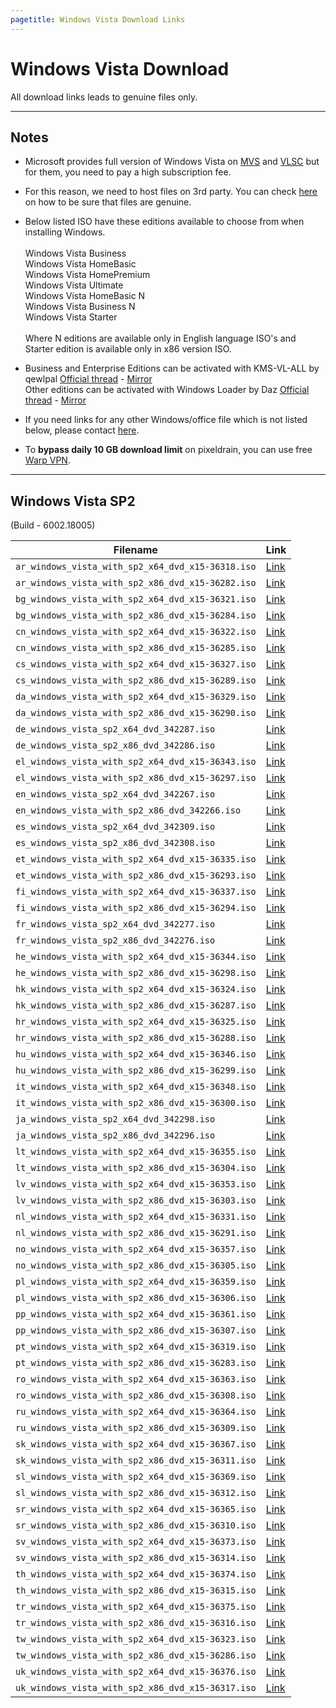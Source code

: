 ```yaml
---
pagetitle: Windows Vista Download Links
---
```


# Windows Vista Download

All download links leads to genuine files only.

------------------------------------------------------------------------

## Notes

-   Microsoft provides full version of Windows Vista on [MVS](https://visualstudio.microsoft.com/subscriptions/) and [VLSC](https://www.microsoft.com/licensing/ServiceCenter/default.aspx) but for them, you need to pay a high subscription fee.

-   For this reason, we need to host files on 3rd party. You can check [here](genuine-installation-media.html#How_to_verify_genuinity_of_files) on how to be sure that files are genuine.

-   Below listed ISO have these editions available to choose from when installing Windows. \
    \
    Windows Vista Business\
    Windows Vista HomeBasic\
    Windows Vista HomePremium\
    Windows Vista Ultimate\
    Windows Vista HomeBasic N\
    Windows Vista Business N\
    Windows Vista Starter\
    \
    Where N editions are available only in English language ISO's and Starter edition is available only in x86 version ISO.

-   Business and Enterprise Editions can be activated with KMS-VL-ALL by qewlpal [Official thread](https://forums.mydigitallife.net/threads/kms-vl-all-online-offline-kms-activator-for-microsoft-products.63471/) - [Mirror](https://app.box.com/s/q0nyib6bfylosvbbm5x8ztg87vy0kl8a)\
    Other editions can be activated with Windows Loader by Daz [Official thread](https://forums.mydigitallife.net/forums/windows-loader.39/) - [Mirror](https://app.box.com/s/bnchc6hten44adunlcpz9ya9j0uucfs2)

-   If you need links for any other Windows/office file which is not listed below, please contact [here](https://discord.gg/gjJEfq7ux8).

-   To **bypass daily 10 GB download limit** on pixeldrain, you can use free [Warp VPN](https://1.1.1.1/).

------------------------------------------------------------------------

## Windows Vista SP2

(Build - 6002.18005)

| Filename                                          | Link                                      |
|-----------------------------------------------------------------|------|
| `ar_windows_vista_with_sp2_x64_dvd_x15-36318.iso` | [Link](https://pixeldrain.com/u/iKNwszpF) |
| `ar_windows_vista_with_sp2_x86_dvd_x15-36282.iso` | [Link](https://pixeldrain.com/u/4kqdsHBC) |
| `bg_windows_vista_with_sp2_x64_dvd_x15-36321.iso` | [Link](https://pixeldrain.com/u/BobHvHHh) |
| `bg_windows_vista_with_sp2_x86_dvd_x15-36284.iso` | [Link](https://pixeldrain.com/u/Vfn7Dg37) |
| `cn_windows_vista_with_sp2_x64_dvd_x15-36322.iso` | [Link](https://pixeldrain.com/u/mBj1kigT) |
| `cn_windows_vista_with_sp2_x86_dvd_x15-36285.iso` | [Link](https://pixeldrain.com/u/f2y2QQyx) |
| `cs_windows_vista_with_sp2_x64_dvd_x15-36327.iso` | [Link](https://pixeldrain.com/u/iDDqsHKV) |
| `cs_windows_vista_with_sp2_x86_dvd_x15-36289.iso` | [Link](https://pixeldrain.com/u/pcAHUYnc) |
| `da_windows_vista_with_sp2_x64_dvd_x15-36329.iso` | [Link](https://pixeldrain.com/u/DhKA2aRu) |
| `da_windows_vista_with_sp2_x86_dvd_x15-36290.iso` | [Link](https://pixeldrain.com/u/XcRMLLNz) |
| `de_windows_vista_sp2_x64_dvd_342287.iso`         | [Link](https://pixeldrain.com/u/SmmzyKTH) |
| `de_windows_vista_sp2_x86_dvd_342286.iso`         | [Link](https://pixeldrain.com/u/hyv9LRWM) |
| `el_windows_vista_with_sp2_x64_dvd_x15-36343.iso` | [Link](https://pixeldrain.com/u/G6KnQ1pE) |
| `el_windows_vista_with_sp2_x86_dvd_x15-36297.iso` | [Link](https://pixeldrain.com/u/cXKx4ed6) |
| `en_windows_vista_sp2_x64_dvd_342267.iso`         | [Link](https://pixeldrain.com/u/vN8UoEJ7) |
| `en_windows_vista_with_sp2_x86_dvd_342266.iso`    | [Link](https://pixeldrain.com/u/hUqRyhHt) |
| `es_windows_vista_sp2_x64_dvd_342309.iso`         | [Link](https://pixeldrain.com/u/YJx35Tkm) |
| `es_windows_vista_sp2_x86_dvd_342308.iso`         | [Link](https://pixeldrain.com/u/SfpP7D7C) |
| `et_windows_vista_with_sp2_x64_dvd_x15-36335.iso` | [Link](https://pixeldrain.com/u/Y4sGqpnw) |
| `et_windows_vista_with_sp2_x86_dvd_x15-36293.iso` | [Link](https://pixeldrain.com/u/Qje8sLRR) |
| `fi_windows_vista_with_sp2_x64_dvd_x15-36337.iso` | [Link](https://pixeldrain.com/u/EMVeydfn) |
| `fi_windows_vista_with_sp2_x86_dvd_x15-36294.iso` | [Link](https://pixeldrain.com/u/JfVZNT94) |
| `fr_windows_vista_sp2_x64_dvd_342277.iso`         | [Link](https://pixeldrain.com/u/itRvuogF) |
| `fr_windows_vista_sp2_x86_dvd_342276.iso`         | [Link](https://pixeldrain.com/u/xjGVZjJX) |
| `he_windows_vista_with_sp2_x64_dvd_x15-36344.iso` | [Link](https://pixeldrain.com/u/w7rNdqQu) |
| `he_windows_vista_with_sp2_x86_dvd_x15-36298.iso` | [Link](https://pixeldrain.com/u/BTDWrhmT) |
| `hk_windows_vista_with_sp2_x64_dvd_x15-36324.iso` | [Link](https://pixeldrain.com/u/rVAZfyMP) |
| `hk_windows_vista_with_sp2_x86_dvd_x15-36287.iso` | [Link](https://pixeldrain.com/u/P763gXpS) |
| `hr_windows_vista_with_sp2_x64_dvd_x15-36325.iso` | [Link](https://pixeldrain.com/u/3EEEe9vU) |
| `hr_windows_vista_with_sp2_x86_dvd_x15-36288.iso` | [Link](https://pixeldrain.com/u/4t1Lb2jm) |
| `hu_windows_vista_with_sp2_x64_dvd_x15-36346.iso` | [Link](https://pixeldrain.com/u/greuv76k) |
| `hu_windows_vista_with_sp2_x86_dvd_x15-36299.iso` | [Link](https://pixeldrain.com/u/nshAv1TJ) |
| `it_windows_vista_with_sp2_x64_dvd_x15-36348.iso` | [Link](https://pixeldrain.com/u/wb9MiGr8) |
| `it_windows_vista_with_sp2_x86_dvd_x15-36300.iso` | [Link](https://pixeldrain.com/u/GphQMKa6) |
| `ja_windows_vista_sp2_x64_dvd_342298.iso`         | [Link](https://pixeldrain.com/u/5fzANjWR) |
| `ja_windows_vista_sp2_x86_dvd_342296.iso`         | [Link](https://pixeldrain.com/u/cgso7Dsv) |
| `lt_windows_vista_with_sp2_x64_dvd_x15-36355.iso` | [Link](https://pixeldrain.com/u/8fgQqoD8) |
| `lt_windows_vista_with_sp2_x86_dvd_x15-36304.iso` | [Link](https://pixeldrain.com/u/7raHpCRW) |
| `lv_windows_vista_with_sp2_x64_dvd_x15-36353.iso` | [Link](https://pixeldrain.com/u/4HX9ur5y) |
| `lv_windows_vista_with_sp2_x86_dvd_x15-36303.iso` | [Link](https://pixeldrain.com/u/g6CggXTV) |
| `nl_windows_vista_with_sp2_x64_dvd_x15-36331.iso` | [Link](https://pixeldrain.com/u/KTHpfrVo) |
| `nl_windows_vista_with_sp2_x86_dvd_x15-36291.iso` | [Link](https://pixeldrain.com/u/UndqJSoM) |
| `no_windows_vista_with_sp2_x64_dvd_x15-36357.iso` | [Link](https://pixeldrain.com/u/JX3od2Pe) |
| `no_windows_vista_with_sp2_x86_dvd_x15-36305.iso` | [Link](https://pixeldrain.com/u/QicvTzkc) |
| `pl_windows_vista_with_sp2_x64_dvd_x15-36359.iso` | [Link](https://pixeldrain.com/u/jS1ggzBL) |
| `pl_windows_vista_with_sp2_x86_dvd_x15-36306.iso` | [Link](https://pixeldrain.com/u/D9Gnd9EW) |
| `pp_windows_vista_with_sp2_x64_dvd_x15-36361.iso` | [Link](https://pixeldrain.com/u/YvYpeJhA) |
| `pp_windows_vista_with_sp2_x86_dvd_x15-36307.iso` | [Link](https://pixeldrain.com/u/4LUXTEfs) |
| `pt_windows_vista_with_sp2_x64_dvd_x15-36319.iso` | [Link](https://pixeldrain.com/u/ZBaWTrdn) |
| `pt_windows_vista_with_sp2_x86_dvd_x15-36283.iso` | [Link](https://pixeldrain.com/u/dWG31YWp) |
| `ro_windows_vista_with_sp2_x64_dvd_x15-36363.iso` | [Link](https://pixeldrain.com/u/dD5zPqNi) |
| `ro_windows_vista_with_sp2_x86_dvd_x15-36308.iso` | [Link](https://pixeldrain.com/u/xdWpWXdh) |
| `ru_windows_vista_with_sp2_x64_dvd_x15-36364.iso` | [Link](https://pixeldrain.com/u/yrV9nECM) |
| `ru_windows_vista_with_sp2_x86_dvd_x15-36309.iso` | [Link](https://pixeldrain.com/u/ukkMEfQD) |
| `sk_windows_vista_with_sp2_x64_dvd_x15-36367.iso` | [Link](https://pixeldrain.com/u/y4fraF4W) |
| `sk_windows_vista_with_sp2_x86_dvd_x15-36311.iso` | [Link](https://pixeldrain.com/u/6CQVqFMZ) |
| `sl_windows_vista_with_sp2_x64_dvd_x15-36369.iso` | [Link](https://pixeldrain.com/u/UQqhbWe8) |
| `sl_windows_vista_with_sp2_x86_dvd_x15-36312.iso` | [Link](https://pixeldrain.com/u/bxTKNy8U) |
| `sr_windows_vista_with_sp2_x64_dvd_x15-36365.iso` | [Link](https://pixeldrain.com/u/ptMYtJ5B) |
| `sr_windows_vista_with_sp2_x86_dvd_x15-36310.iso` | [Link](https://pixeldrain.com/u/wt8W7cAe) |
| `sv_windows_vista_with_sp2_x64_dvd_x15-36373.iso` | [Link](https://pixeldrain.com/u/YcCvAMVf) |
| `sv_windows_vista_with_sp2_x86_dvd_x15-36314.iso` | [Link](https://pixeldrain.com/u/6Tmf7Ez5) |
| `th_windows_vista_with_sp2_x64_dvd_x15-36374.iso` | [Link](https://pixeldrain.com/u/SiEeAnHZ) |
| `th_windows_vista_with_sp2_x86_dvd_x15-36315.iso` | [Link](https://pixeldrain.com/u/RjX9FU1B) |
| `tr_windows_vista_with_sp2_x64_dvd_x15-36375.iso` | [Link](https://pixeldrain.com/u/W8GHPfZB) |
| `tr_windows_vista_with_sp2_x86_dvd_x15-36316.iso` | [Link](https://pixeldrain.com/u/r6sE16Gp) |
| `tw_windows_vista_with_sp2_x64_dvd_x15-36323.iso` | [Link](https://pixeldrain.com/u/CUTucWdy) |
| `tw_windows_vista_with_sp2_x86_dvd_x15-36286.iso` | [Link](https://pixeldrain.com/u/WUExhgHG) |
| `uk_windows_vista_with_sp2_x64_dvd_x15-36376.iso` | [Link](https://pixeldrain.com/u/6tm7u9eU) |
| `uk_windows_vista_with_sp2_x86_dvd_x15-36317.iso` | [Link](https://pixeldrain.com/u/AmWaMF2x) |
